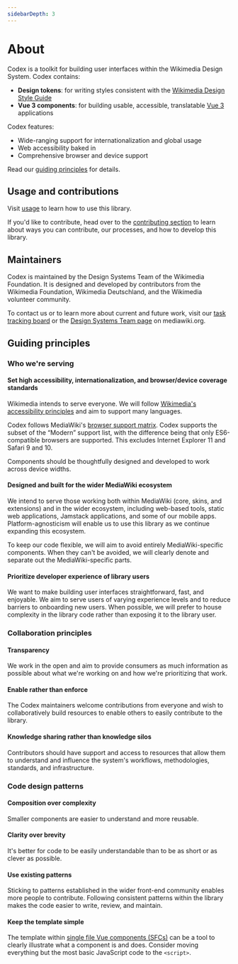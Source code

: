 ```yaml
---
sidebarDepth: 3
---
```


# About

Codex is a toolkit for building user interfaces within the Wikimedia Design System. Codex contains:

- **Design tokens**: for writing styles consistent with the [Wikimedia Design Style Guide](https://design.wikimedia.org/style-guide/components/links.html)
- **Vue 3 components**: for building usable, accessible, translatable [Vue 3](https://v3.vuejs.org/) applications

Codex features:
- Wide-ranging support for internationalization and global usage
- Web accessibility baked in
- Comprehensive browser and device support

Read our [guiding principles](#guiding-principles) for details.

## Usage and contributions

Visit [usage](./introduction/usage) to learn how to use this library.

If you'd like to contribute, head over to the [contributing section](./contributing/guidelines) to
learn about ways you can contribute, our processes, and how to develop this library.

## Maintainers

Codex is maintained by the Design Systems Team of the Wikimedia Foundation. It is designed and
developed by contributors from the Wikimedia Foundation, Wikimedia Deutschland, and the Wikimedia
volunteer community.

To contact us or to learn more about current and future work, visit our [task tracking board](https://phabricator.wikimedia.org/project/board/5587/) or the [Design Systems Team page](https://www.mediawiki.org/wiki/Design_Systems_Team) on mediawiki.org.

## Guiding principles

### Who we're serving

#### Set high accessibility, internationalization, and browser/device coverage standards

Wikimedia intends to serve everyone. We will follow [Wikimedia's accessibility principles](https://design.wikimedia.org/style-guide/design-principles_accessibility.html) and aim to support many languages.

Codex follows MediaWiki's [browser support matrix](https://www.mediawiki.org/wiki/Compatibility#Browsers).
Codex supports the subset of the “Modern” support list, with the difference being that only
ES6-compatible browsers are supported. This excludes Internet Explorer 11 and Safari 9 and 10.

Components should be thoughtfully designed and developed to work across device widths.

#### Designed and built for the wider MediaWiki ecosystem

We intend to serve those working both within MediaWiki (core, skins, and extensions) and in the
wider ecosystem, including web-based tools, static web applications, Jamstack applications, and
some of our mobile apps. Platform-agnosticism will enable us to use this library as we continue
expanding this ecosystem.

To keep our code flexible, we will aim to avoid entirely MediaWiki-specific components. When they
can't be avoided, we will clearly denote and separate out the MediaWiki-specific parts.

#### Prioritize developer experience of library users

We want to make building user interfaces straightforward, fast, and enjoyable. We aim to serve users
of varying experience levels and to reduce barriers to onboarding new users. When possible, we will
prefer to house complexity in the library code rather than exposing it to the library user.

### Collaboration principles

#### Transparency

We work in the open and aim to provide consumers as much information as possible about what we're
working on and how we're prioritizing that work.

#### Enable rather than enforce

The Codex maintainers welcome contributions from everyone and wish to collaboratively build
resources to enable others to easily contribute to the library.

#### Knowledge sharing rather than knowledge silos

Contributors should have support and access to resources that allow them to understand and influence
the system's workflows, methodologies, standards, and infrastructure.

### Code design patterns

#### Composition over complexity

Smaller components are easier to understand and more reusable.

#### Clarity over brevity

It's better for code to be easily understandable than to be as short or as clever as possible.

#### Use existing patterns

Sticking to patterns established in the wider front-end community enables more people to contribute.
Following consistent patterns within the library makes the code easier to write, review, and
maintain.

#### Keep the template simple

The template within [single file Vue components (SFCs)](https://v3.vuejs.org/guide/single-file-component.html#introduction)
can be a tool to clearly illustrate what a component is and does. Consider moving everything but the
most basic JavaScript code to the `<script>`.
